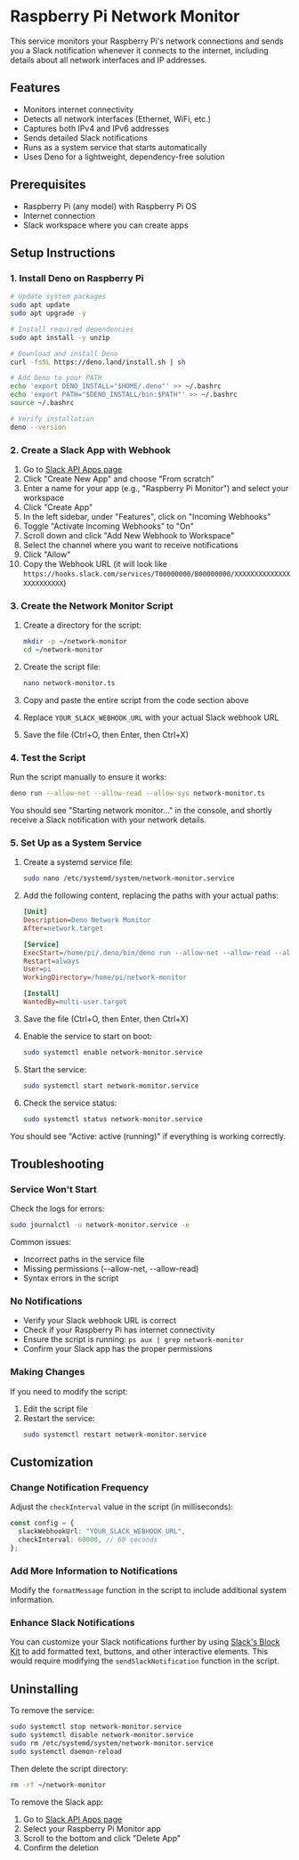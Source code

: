 # Raspberry Pi Network Monitor

This service monitors your Raspberry Pi's network connections and sends you a Slack notification whenever it connects to the internet, including details about all network interfaces and IP addresses.

## Features

- Monitors internet connectivity
- Detects all network interfaces (Ethernet, WiFi, etc.)
- Captures both IPv4 and IPv6 addresses
- Sends detailed Slack notifications
- Runs as a system service that starts automatically
- Uses Deno for a lightweight, dependency-free solution

## Prerequisites

- Raspberry Pi (any model) with Raspberry Pi OS
- Internet connection
- Slack workspace where you can create apps

## Setup Instructions

### 1. Install Deno on Raspberry Pi

```bash
# Update system packages
sudo apt update
sudo apt upgrade -y

# Install required dependencies
sudo apt install -y unzip

# Download and install Deno
curl -fsSL https://deno.land/install.sh | sh

# Add Deno to your PATH
echo 'export DENO_INSTALL="$HOME/.deno"' >> ~/.bashrc
echo 'export PATH="$DENO_INSTALL/bin:$PATH"' >> ~/.bashrc
source ~/.bashrc

# Verify installation
deno --version
```

### 2. Create a Slack App with Webhook

1. Go to [Slack API Apps page](https://api.slack.com/apps)
2. Click "Create New App" and choose "From scratch"
3. Enter a name for your app (e.g., "Raspberry Pi Monitor") and select your workspace
4. Click "Create App"
5. In the left sidebar, under "Features", click on "Incoming Webhooks"
6. Toggle "Activate Incoming Webhooks" to "On"
7. Scroll down and click "Add New Webhook to Workspace"
8. Select the channel where you want to receive notifications
9. Click "Allow"
10. Copy the Webhook URL (it will look like `https://hooks.slack.com/services/T00000000/B00000000/XXXXXXXXXXXXXXXXXXXXXXXX`)

### 3. Create the Network Monitor Script

1. Create a directory for the script:
   ```bash
   mkdir -p ~/network-monitor
   cd ~/network-monitor
   ```

2. Create the script file:
   ```bash
   nano network-monitor.ts
   ```

3. Copy and paste the entire script from the code section above

4. Replace `YOUR_SLACK_WEBHOOK_URL` with your actual Slack webhook URL

5. Save the file (Ctrl+O, then Enter, then Ctrl+X)

### 4. Test the Script

Run the script manually to ensure it works:

```bash
deno run --allow-net --allow-read --allow-sys network-monitor.ts
```

You should see "Starting network monitor..." in the console, and shortly receive a Slack notification with your network details.

### 5. Set Up as a System Service

1. Create a systemd service file:
   ```bash
   sudo nano /etc/systemd/system/network-monitor.service
   ```

2. Add the following content, replacing the paths with your actual paths:
   ```ini
   [Unit]
   Description=Deno Network Monitor
   After=network.target

   [Service]
   ExecStart=/home/pi/.deno/bin/deno run --allow-net --allow-read --allow-sys /home/pi/network-monitor/network-monitor.ts
   Restart=always
   User=pi
   WorkingDirectory=/home/pi/network-monitor

   [Install]
   WantedBy=multi-user.target
   ```

3. Save the file (Ctrl+O, then Enter, then Ctrl+X)

4. Enable the service to start on boot:
   ```bash
   sudo systemctl enable network-monitor.service
   ```

5. Start the service:
   ```bash
   sudo systemctl start network-monitor.service
   ```

6. Check the service status:
   ```bash
   sudo systemctl status network-monitor.service
   ```

You should see "Active: active (running)" if everything is working correctly.

## Troubleshooting

### Service Won't Start

Check the logs for errors:

```bash
sudo journalctl -u network-monitor.service -e
```

Common issues:
- Incorrect paths in the service file
- Missing permissions (--allow-net, --allow-read)
- Syntax errors in the script

### No Notifications

- Verify your Slack webhook URL is correct
- Check if your Raspberry Pi has internet connectivity
- Ensure the script is running: `ps aux | grep network-monitor`
- Confirm your Slack app has the proper permissions

### Making Changes

If you need to modify the script:
1. Edit the script file
2. Restart the service:
   ```bash
   sudo systemctl restart network-monitor.service
   ```

## Customization

### Change Notification Frequency

Adjust the `checkInterval` value in the script (in milliseconds):

```typescript
const config = {
  slackWebhookUrl: "YOUR_SLACK_WEBHOOK_URL",
  checkInterval: 60000, // 60 seconds
};
```

### Add More Information to Notifications

Modify the `formatMessage` function in the script to include additional system information.

### Enhance Slack Notifications

You can customize your Slack notifications further by using [Slack's Block Kit](https://api.slack.com/block-kit) to add formatted text, buttons, and other interactive elements. This would require modifying the `sendSlackNotification` function in the script.

## Uninstalling

To remove the service:

```bash
sudo systemctl stop network-monitor.service
sudo systemctl disable network-monitor.service
sudo rm /etc/systemd/system/network-monitor.service
sudo systemctl daemon-reload
```

Then delete the script directory:

```bash
rm -rf ~/network-monitor
```

To remove the Slack app:
1. Go to [Slack API Apps page](https://api.slack.com/apps)
2. Select your Raspberry Pi Monitor app
3. Scroll to the bottom and click "Delete App"
4. Confirm the deletion
